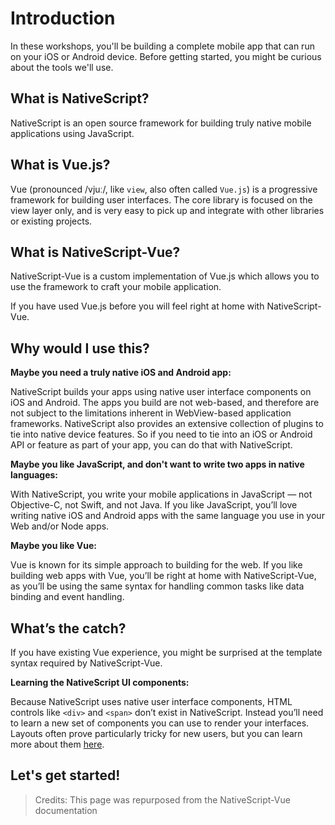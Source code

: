 # Introduction

In these workshops, you'll be building a complete mobile app that can run on your iOS or Android device. Before getting started, you might be curious about the tools we'll use.

## What is NativeScript?

NativeScript is an open source framework for building truly native mobile applications using JavaScript.

## What is Vue.js?

Vue (pronounced /vjuː/, like `view`, also often called `Vue.js`) is a progressive framework for building user interfaces. The core library is focused on the view layer only, and is very easy to pick up and integrate with other libraries or existing projects.

## What is NativeScript-Vue?

NativeScript-Vue is a custom implementation of Vue.js which allows you to use the framework to craft your mobile application.

If you have used Vue.js before you will feel right at home with NativeScript-Vue.

## Why would I use this?

**Maybe you need a truly native iOS and Android app:**

NativeScript builds your apps using native user interface components on iOS and Android. The apps you build are not web-based, and therefore are not subject to the limitations inherent in WebView-based application frameworks. NativeScript also provides an extensive collection of plugins to tie into native device features. So if you need to tie into an iOS or Android API or feature as part of your app, you can do that with NativeScript.

**Maybe you like JavaScript, and don't want to write two apps in native languages:**

With NativeScript, you write your mobile applications in JavaScript — not Objective-C, not Swift, and not Java. If you like JavaScript, you’ll love writing native iOS and Android apps with the same language you use in your Web and/or Node apps.

**Maybe you like Vue:**

Vue is known for its simple approach to building for the web. If you like building web apps with Vue, you’ll be right at home with NativeScript-Vue, as you’ll be using the same syntax for handling common tasks like data binding and event handling.

## What’s the catch?

If you have existing Vue experience, you might be surprised at the template syntax required by NativeScript-Vue.

**Learning the NativeScript UI components:**

Because NativeScript uses native user interface components, HTML controls like `<div>` and `<span>` don’t exist in NativeScript. Instead you’ll need to learn a new set of components you can use to render your interfaces. Layouts often prove particularly tricky for new users, but you can learn more about them [here](http://nslayouts.com).

## Let's get started!

> Credits: This page was repurposed from the NativeScript-Vue documentation
